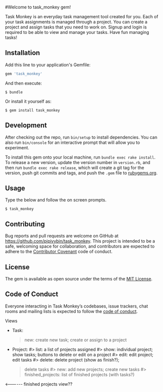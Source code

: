 #Welcome to task_monkey gem!

Task Monkey is an everyday task management tool created for you. Each of your task assignments is managed through a project. You can create a project and assign tasks that you need to work on. Signup and login is required to be able to view and manage your tasks. Have fun managing tasks!

## Installation

Add this line to your application's Gemfile:

```ruby
gem 'task_monkey'
```

And then execute:

    $ bundle

Or install it yourself as:

    $ gem install task_monkey


## Development

After checking out the repo, run `bin/setup` to install dependencies. You can also run `bin/console` for an interactive prompt that will allow you to experiment.

To install this gem onto your local machine, run `bundle exec rake install`. To release a new version, update the version number in `version.rb`, and then run `bundle exec rake release`, which will create a git tag for the version, push git commits and tags, and push the `.gem` file to [rubygems.org](https://rubygems.org).

## Usage

Type the below and follow the on screen prompts.

    $ task_monkey

## Contributing

Bug reports and pull requests are welcome on GitHub at https://github.com/pipivybin/task_monkey. This project is intended to be a safe, welcoming space for collaboration, and contributors are expected to adhere to the [Contributor Covenant](http://contributor-covenant.org) code of conduct.

## License

The gem is available as open source under the terms of the [MIT License](https://opensource.org/licenses/MIT).

## Code of Conduct

Everyone interacting in Task Monkey’s codebases, issue trackers, chat rooms and mailing lists is expected to follow the [code of conduct](https://github.com/pipivybin/task_monkey/blob/master/CODE_OF_CONDUCT.md).

<!-- Three models
- User
    > username
    > password_digest
- Task
    > name
    > descrption
    > create_time format wrong !!!!!
    > Deadline format wrong !!!!!
- Project
    > name -->


Views
<!-- - User:
    > index
        > welcome; log in or sign up
    > login
    > signup -->
- Task:
    > new: create new task; create or assign to a project
- Project:
    #> list: a list of projects assigned
    #> show: individual project; show tasks; buttons to delete or edit on a project
    #> edit: edit project; edit tasks
    #> delete: delete project (show as finish?); 
    > delete tasks
    #> new: add new projects; create new tasks
    #> finished_projects: list of finished projects (with tasks?)



<------ finished projects view??
